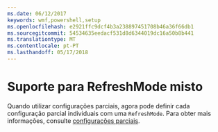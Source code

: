```yaml
---
ms.date: 06/12/2017
keywords: wmf,powershell,setup
ms.openlocfilehash: e2921ffc9dcf4b3a238897451708b46a36f66db1
ms.sourcegitcommit: 54534635eedacf531d8d6344019dc16a50b8b441
ms.translationtype: MT
ms.contentlocale: pt-PT
ms.lasthandoff: 05/17/2018
---
```

# <a name="support-for-mixed-refreshmode"></a>Suporte para RefreshMode misto

Quando utilizar configurações parciais, agora pode definir cada configuração parcial individuais com uma `RefreshMode`.
Para obter mais informações, consulte [configurações parciais](https://msdn.microsoft.com/powershell/dsc/partialconfigs).
